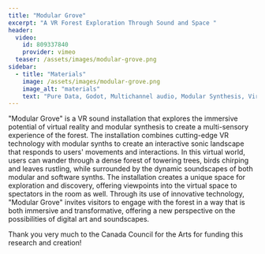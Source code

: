 ```yaml
---
title: "Modular Grove"
excerpt: "A VR Forest Exploration Through Sound and Space "
header:
  video:
    id: 809337840
    provider: vimeo
  teaser: /assets/images/modular-grove.png
sidebar:
  - title: "Materials"
    image: /assets/images/modular-grove.png
    image_alt: "materials"
    text: "Pure Data, Godot, Multichannel audio, Modular Synthesis, Virtual Reality"
---
```


"Modular Grove" is a VR sound installation that explores the immersive potential of virtual reality and modular 
synthesis to create a multi-sensory experience of the forest. The installation combines cutting-edge VR technology with 
modular synths to create an interactive sonic landscape that responds to users' movements and interactions. In this 
virtual world, users can wander through a dense forest of towering trees, birds chirping and leaves rustling, while 
surrounded by the dynamic soundscapes of both modular and software synths. The installation creates a unique space for 
exploration and discovery, offering viewpoints into the virtual space to spectators in the room as well. Through its use 
of innovative technology, "Modular Grove" invites visitors to engage with the forest in a way that is both immersive and 
transformative, offering a new perspective on the possibilities of digital art and soundscapes.

Thank you very much to the Canada Council for the Arts for funding this research and creation!
